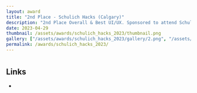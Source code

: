 ```yaml
---
layout: award
title: "2nd Place - Schulich Hacks (Calgary)"
description: "2nd Place Overall & Best UI/UX. Sponsored to attend Schulich Hacks 2023 in Calgary in-person, awarded $3000 in prizes"
date: 2023-04-29
thumbnail: /assets/awards/schulich_hacks_2023/thumbnail.png
gallery: ["/assets/awards/schulich_hacks_2023/gallery/2.png", "/assets/awards/schulich_hacks_2023/gallery/gallery.json", "/assets/awards/schulich_hacks_2023/gallery/image.png"]
permalink: /awards/schulich_hacks_2023/
---
```


#

## Links

-
